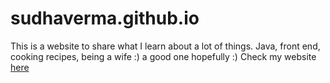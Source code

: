 # sudhaverma.github.io
This is a website to share what I learn about a lot of things. Java, front end, cooking recipes, being a wife :) a good one hopefully :) 
Check my website [here](other_file.md)
